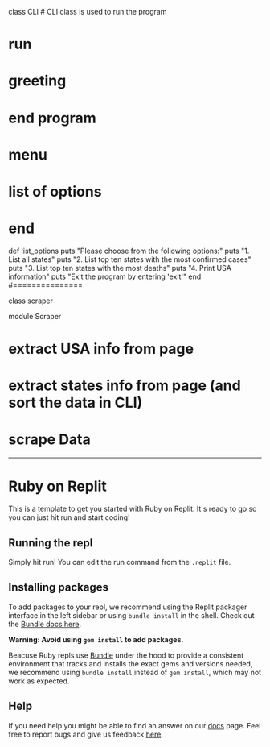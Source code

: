 class CLI # CLI class is used to run the program

# run
# greeting
# end program
# menu
# list of options
# end

def list_options
  puts "Please choose from the following options:"
  puts "1. List all states"
  puts "2. List top ten states with the most confirmed cases"
  puts "3. List top ten states with the most deaths"
  puts "4. Print USA information"
  puts "Exit the program by entering 'exit'"
end
#===============

class scraper

module Scraper
# extract USA info from page
# extract states info from page (and sort the data in CLI)
# scrape Data


-----------------------------------------------------
# Ruby on Replit

This is a template to get you started with Ruby on Replit. It's ready to go so you can just hit run and start coding!

## Running the repl

Simply hit run! You can edit the run command from the `.replit` file.

## Installing packages

To add packages to your repl, we recommend using the Replit packager interface in the left sidebar or using `bundle install` in the shell. Check out the [Bundle docs here](https://bundler.io/guides/getting_started.html).

**Warning: Avoid using `gem install` to add packages.**

Beacuse Ruby repls use [Bundle](https://bundler.io/) under the hood to provide a consistent environment that tracks and installs the exact gems and versions needed, we recommend using `bundle install` instead of `gem install`, which may not work as expected.

## Help

If you need help you might be able to find an answer on our [docs](https://docs.replit.com) page. Feel free to report bugs and give us feedback [here](https://replit.com/support).